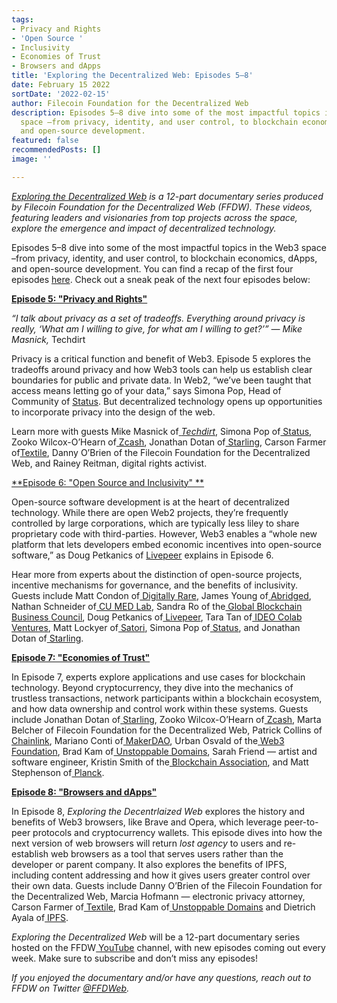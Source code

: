```yaml
---
tags:
- Privacy and Rights
- 'Open Source '
- Inclusivity
- Economies of Trust
- Browsers and dApps
title: 'Exploring the Decentralized Web: Episodes 5–8'
date: February 15 2022
sortDate: '2022-02-15'
author: Filecoin Foundation for the Decentralized Web
description: Episodes 5–8 dive into some of the most impactful topics in the Web3
  space –from privacy, identity, and user control, to blockchain economics, dApps,
  and open-source development.
featured: false
recommendedPosts: []
image: ''

---
```

[_Exploring the Decentralized Web_](https://www.youtube.com/watch?v=P0yfvedPY94&list=PL37YlBYJT0nmfqDnbov6lKHUyZvRfQjap&index=1) _is a 12-part documentary series produced by Filecoin Foundation for the Decentralized Web (FFDW). These videos, featuring leaders and visionaries from top projects across the space, explore the emergence and impact of decentralized technology._

Episodes 5–8 dive into some of the most impactful topics in the Web3 space –from privacy, identity, and user control, to blockchain economics, dApps, and open-source development. You can find a recap of the first four episodes [here](https://medium.com/@FFDWeb/check-out-our-docuseries-exploring-the-decentralized-web-b7d13e2415d). Check out a sneak peak of the next four episodes below:

[**Episode 5: "Privacy and Rights"**](https://www.youtube.com/watch?v=paeI3LiHIuI&t=1s)

_“I talk about privacy as a set of tradeoffs. Everything around privacy is really, ‘What am I willing to give, for what am I willing to get?’” — Mike Masnick,_ Techdirt

Privacy is a critical function and benefit of Web3. Episode 5 explores the tradeoffs around privacy and how Web3 tools can help us establish clear boundaries for public and private data. In Web2, “we’ve been taught that access means letting go of your data,” says Simona Pop, Head of Community of [Status](https://status.im/get/). But decentralized technology opens up opportunities to incorporate privacy into the design of the web.

Learn more with guests Mike Masnick of[ _Techdirt_](https://www.techdirt.com/), Simona Pop of[ Status](https://status.im/get/), Zooko Wilcox-O’Hearn of[ Zcash](https://z.cash/), Jonathan Dotan of[ Starling](https://www.starlinglab.org/), Carson Farmer of[Textile](https://www.textile.io/), Danny O’Brien of the Filecoin Foundation for the Decentralized Web, and Rainey Reitman, digital rights activist.

[**Episode 6: "Open Source and Inclusivity" **](https://www.youtube.com/watch?v=wjy4Dv1-pHU)

Open-source software development is at the heart of decentralized technology. While there are open Web2 projects, they’re frequently controlled by large corporations, which are typically less liley to share proprietary code with third-parties. However, Web3 enables a “whole new platform that lets developers embed economic incentives into open-source software,” as Doug Petkanics of [Livepeer](https://livepeer.org/) explains in Episode 6.

Hear more from experts about the distinction of open-source projects, incentive mechanisms for governance, and the benefits of inclusivity. Guests include Matt Condon of[ Digitally Rare](https://anchor.fm/digitallyrare), James Young of[ Abridged](https://abridged.io/), Nathan Schneider of[ CU MED Lab](https://www.colorado.edu/lab/medlab/about), Sandra Ro of the[ Global Blockchain Business Council](https://gbbcouncil.org/), Doug Petkanics of[ Livepeer](https://livepeer.org/), Tara Tan of[ IDEO Colab Ventures](https://www.ideocolab.com/ventures/), Matt Lockyer of[ Satori](https://www.satoriapp.xyz/), Simona Pop of[ Status](https://status.im/get/), and Jonathan Dotan of[ Starling](https://www.starlinglab.org/).

[**Episode 7: "Economies of Trust"**](https://www.youtube.com/watch?v=KBq0GsTj3ho)

In Episode 7, experts explore applications and use cases for blockchain technology. Beyond cryptocurrency, they dive into the mechanics of trustless transactions, network participants within a blockchain ecosystem, and how data ownership and control work within these systems. Guests include Jonathan Dotan of[ Starling](https://www.starlinglab.org/), Zooko Wilcox-O’Hearn of[ Zcash](https://z.cash/), Marta Belcher of Filecoin Foundation for the Decentralized Web, Patrick Collins of[ Chainlink](https://chain.link/), Mariano Conti of[ MakerDAO](https://makerdao.com/en/), Urban Osvald of the[ Web3 Foundation](https://web3.foundation/), Brad Kam of[ Unstoppable Domains](https://unstoppabledomains.com/), Sarah Friend — artist and software engineer, Kristin Smith of the[ Blockchain Association](https://theblockchainassociation.org/), and Matt Stephenson of[ Planck](https://planckdata.com/).

[**Episode 8: "Browsers and dApps"**](https://www.youtube.com/watch?v=wF_a2vR4zxQ) 

In Episode 8, _Exploring the Decentrlaized Web_ explores the history and benefits of Web3 browsers, like Brave and Opera, which leverage peer-to-peer protocols and cryptocurrency wallets. This episode dives into how the next version of web browsers will return _lost agency_ to users and re-establish web browsers as a tool that serves users rather than the developer or parent company. It also explores the benefits of IPFS, including content addressing and how it gives users greater control over their own data. Guests include Danny O’Brien of the Filecoin Foundation for the Decentralized Web, Marcia Hofmann — electronic privacy attorney, Carson Farmer of[ Textile](https://www.textile.io/), Brad Kam of[ Unstoppable Domains](https://unstoppabledomains.com/) and Dietrich Ayala of[ IPFS](https://ipfs.io/).

_Exploring the Decentralized Web_ will be a 12-part documentary series hosted on the FFDW[ YouTube](https://www.youtube.com/channel/UCbj3Hck5cwKURkZKHjg_MKQ) channel, with new episodes coming out every week. Make sure to subscribe and don’t miss any episodes!

_If you enjoyed the documentary and/or have any questions, reach out to FFDW on Twitter_ [_@FFDWeb_](https://twitter.com/ffdweb)_._